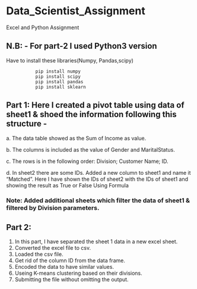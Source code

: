 # Data_Scientist_Assignment
Excel and Python Assignment

## N.B: - For part-2 I used Python3 version
Have to install these libraries(Numpy, Pandas,scipy)
    
               pip install numpy
               pip install scipy
               pip install pandas
               pip install sklearn

## Part 1: Here I created a pivot table using data of sheet1 & shoed the information following this structure -

a. The data table showed as the Sum of Income as value.

b. The columns is included as the value of Gender and MaritalStatus.

c. The rows is in the following order: Division; Customer Name; ID.

d. In sheet2 there are some IDs. Added a new column to sheet1 and name it
“Matched”. Here I have shown the IDs of sheet2 with the IDs of sheet1 and showing
the result as True or False Using Formula


### Note: Added additional sheets which filter the data of sheet1 & filtered by Division parameters.

## Part 2: 

1. In this part, I have separated the sheet 1 data in a new excel sheet.
2. Converted the excel file to csv.
3. Loaded the csv file.
4. Get rid of the column ID from the data frame.
5. Encoded the data to have similar values.
6. Useing K-means clustering based on their divisions.
7. Submitting the file without omitting the output.
